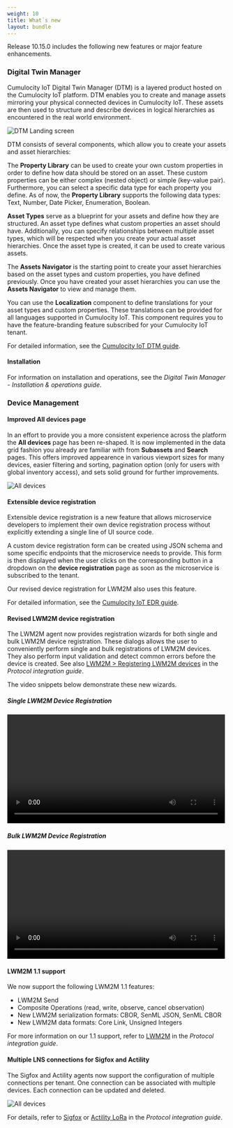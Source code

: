 ```yaml
---
weight: 10
title: What´s new
layout: bundle
---
```


Release 10.15.0 includes the following new features or major feature enhancements.

### Digital Twin Manager

Cumulocity IoT Digital Twin Manager (DTM) is a layered product hosted on the Cumulocity IoT platform. DTM enables you to create and manage assets mirroring your physical connected devices in Cumulocity IoT. These assets are then used to structure and describe devices in logical hierarchies as encountered in the real world environment.

![DTM Landing screen](/images/dtm/landing-screen-dtm.png)

DTM consists of several components, which allow you to create your assets and asset hierarchies:

The **Property Library** can be used to create your own custom properties in order to define how data should be stored on an asset. These custom properties can be either complex (nested object) or simple (key-value pair). Furthermore, you can select a specific data type for each property you define. As of now, the **Property Library** supports the following data types: Text, Number, Date Picker, Enumeration, Boolean.

**Asset Types** serve as a blueprint for your assets and define how they are structured. An asset type defines what custom properties an asset should have. Additionally, you can specify relationships between multiple asset types, which will be respected when you create your actual asset hierarchies. Once the asset type is created, it can be used to create various assets.

The **Assets Navigator** is the starting point to create your asset hierarchies based on the asset types and custom properties, you have defined previously. Once you have created your asset hierarchies you can use the **Assets Navigator** to view and manage them.

You can use the **Localization** component to define translations for your asset types and custom properties. These translations can be provided for all languages supported in Cumulocity IoT. This component requires you to have the feature-branding feature subscribed for your Cumulocity IoT tenant.

For detailed information, see the [Cumulocity IoT DTM guide](/guides/dtm/#overview).

#### Installation

For information on installation and operations, see the *Digital Twin Manager -  Installation & operations guide*.

### Device Management

#### Improved All devices page

In an effort to provide you a more consistent experience across the platform the **All devices** page has been re-shaped. It is now implemented in the data grid fashion you already are familiar with from **Subassets** and **Search** pages. This offers improved appearence in various viewport sizes for many devices, easier filtering and sorting, pagination option (only for users with global inventory access), and sets solid ground for further improvements.

![All devices](/images/release-notes/devmgmt-devices-alldevices.png)

#### Extensible device registration

Extensible device registration is a new feature that allows microservice developers to implement their own device registration process without explicitly extending a single line of UI source code.

A custom device registration form can be created using JSON schema and some specific endpoints that the microservice needs to provide. This form is then displayed when the user clicks on the corresponding button in a dropdown on the **device registration** page as soon as the microservice is subscribed to the tenant.

Our revised device registration for LWM2M also uses this feature.

For detailed information, see the [Cumulocity IoT EDR guide](/guides/dtm/#overview).

#### Revised LWM2M device registration

The LWM2M agent now provides registration wizards for both single and bulk LWM2M device registration. These dialogs allows the user to conveniently perform single and bulk registrations of LWM2M devices. They also perform input validation and detect common errors before the device is created. See also [LWM2M > Registering LWM2M devices](https://cumulocity.com/guides/10.15.0/protocol-integration/lwm2m/#register-device) in the *Protocol integration guide*.

The video snippets below demonstrate these new wizards.

##### Single LWM2M Device Registration

<video width="99%" controls>
  <source src="/images/release-notes/lwm2m-reg.mp4" type="video/mp4" />
</video>


##### Bulk LWM2M Device Registration

<video width="99%" controls>
  <source src="/images/release-notes/lwm2m-bulk-reg.mp4" type="video/mp4" />
  <track label="Bulk LWM2M device registration" />
</video>

#### LWM2M 1.1 support

We now support the following LWM2M 1.1 features:

- LWM2M Send
- Composite Operations (read, write, observe, cancel observation)
- New LWM2M serialization formats: CBOR, SenML JSON, SenML CBOR
- New LWM2M data formats: Core Link, Unsigned Integers

For more information on our 1.1 support, refer to [LWM2M](https://cumulocity.com/guides/10.15.0/protocol-integration/lwm2m/) in the *Protocol integration guide*.

#### Multiple LNS connections for Sigfox and Actility

The Sigfox and Actility agents now support the configuration of multiple connections per tenant. One connection can be associated with multiple devices. Each connection can be updated and deleted.

![All devices](/images/release-notes/multiple_lns_connection.png)

For details, refer to [Sigfox](https://cumulocity.com/guides/protocol-integration/sigfox) or [Actility LoRa](https://cumulocity.com/guides/protocol-integration/lora-actility) in the *Protocol integration guide*.
